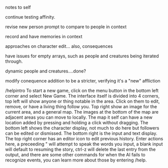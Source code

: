 notes to self

continue testing affinity.

revise new person prompt to compare to people in context

record and have memories in context

approaches on character edit...
also, consequences

have issues for empty arrays, such as people and creatures being iterated through.

dynamic people and creatures....done?

modify conequence addition to be a stricter, verifying it's a "new" affliction

/helpintro
To start a new game, click on the menu button in the bottom left corner and select New Game.
The interface itself is divided into 4 corners, top left will show anyone or thing notable in the area. Click on them to edit, remove, or have a living thing follow you. Top right show an image for the current area, and a general map. The images at the bottom of the map are adjacent areas you can move to locally. The map it self can have a new location added by pressing and holding a click without dragging. The bottom left shows the character display, not much to do here but followers can be edited or dismissed. The bottom right is the input and text display. The top right corner has an editor icon to edit previous history. Enter actions here, a preceeding " will attempt to speak the words you input, a blank input will default to resuming the story, ctrl-z will delete the last entry from the output, and there are some other commands for when the AI fails to recognize events, you can learn more about those by entering /help.